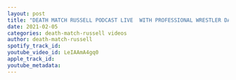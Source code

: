 ```yaml
---
layout: post
title: "DEATH MATCH RUSSELL PODCAST LIVE  WITH PROFESSIONAL WRESTLER DARK HEART DON’T MISS IT!"
date: 2021-02-05
categories: death-match-russell videos
author: death-match-russell
spotify_track_id: 
youtube_video_id: LeIAAmA4gq0
apple_track_id: 
youtube_metadata: 
---
```

